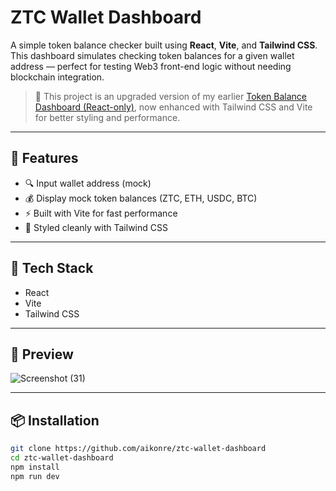 # ZTC Wallet Dashboard

A simple token balance checker built using **React**, **Vite**, and **Tailwind CSS**.  
This dashboard simulates checking token balances for a given wallet address — perfect for testing Web3 front-end logic without needing blockchain integration.

> 🔁 This project is an upgraded version of my earlier [Token Balance Dashboard (React-only)](https://github.com/aikonre/token-balance-dashboard), now enhanced with Tailwind CSS and Vite for better styling and performance.

---

## 🚀 Features

- 🔍 Input wallet address (mock)
- 💰 Display mock token balances (ZTC, ETH, USDC, BTC)
- ⚡ Built with Vite for fast performance
- 🎨 Styled cleanly with Tailwind CSS

---

## 🧪 Tech Stack

- React
- Vite
- Tailwind CSS

---

## 📸 Preview

![Screenshot (31)](https://github.com/user-attachments/assets/015baa83-a142-4095-a382-6c65db3176cb)

---

## 📦 Installation

```bash
git clone https://github.com/aikonre/ztc-wallet-dashboard
cd ztc-wallet-dashboard
npm install
npm run dev
